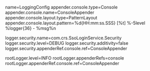 name=LoggingConfig
appender.console.type=Console
appender.console.name=ConsoleAppender
appender.console.layout.type=PatternLayout
appender.console.layout.pattern=%d{HH:mm:ss.SSS} [%t] %-5level %logger{36} - %msg%n

logger.security.name=com.crs.SsoLoginService.Security
logger.security.level=DEBUG
logger.security.additivity=false
logger.security.appenderRef.console.ref=ConsoleAppender

rootLogger.level=INFO
rootLogger.appenderRefs=console
rootLogger.appenderRef.console.ref=ConsoleAppender
